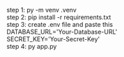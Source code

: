 step 1: py -m venv .venv <br>
step 2: pip install -r requirements.txt <br>
step 3: create .env file and paste this <br>
        DATABASE_URL='Your-Database-URL' <br>
        SECRET_KEY='Your-Secret-Key' <br>
step 4: py app.py
